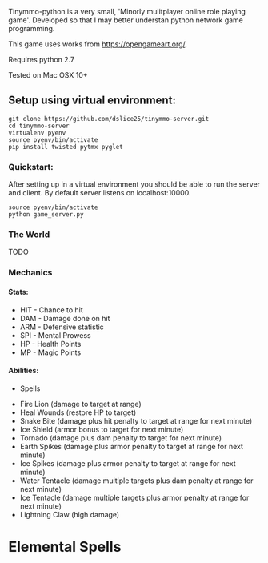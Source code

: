 
Tinymmo-python is a very small, 'Minorly mulitplayer online role playing game'. Developed so that I may better understan python network game programming.

This game uses works from https://opengameart.org/.

Requires python 2.7

Tested on Mac OSX 10+


## Setup using virtual environment:

```
git clone https://github.com/dslice25/tinymmo-server.git
cd tinymmo-server
virtualenv pyenv
source pyenv/bin/activate
pip install twisted pytmx pyglet
```

### Quickstart:

After setting up in a virtual environment you should be able to run the server and client. By default server listens on localhost:10000.

```
source pyenv/bin/activate
python game_server.py
```

### The World

 TODO

### Mechanics

#### Stats:

* HIT - Chance to hit
* DAM - Damage done on hit
* ARM - Defensive statistic
* SPI - Mental Prowess
* HP - Health Points
* MP - Magic Points

#### Abilities:

- Spells
* Fire Lion (damage to target at range)
* Heal Wounds (restore HP to target)
* Snake Bite (damage plus hit penalty to target at range for next minute)
* Ice Shield (armor bonus to target for next minute)
* Tornado (damage plus dam penalty to target for next minute)
* Earth Spikes (damage plus armor penalty to target at range for next minute)
* Ice Spikes (damage plus armor penalty to target at range for next minute)
* Water Tentacle (damage multiple targets plus dam penalty at range for next minute)
* Ice Tentacle (damage multiple targets plus armor penalty at range for next minute)
* Lightning Claw (high damage)


# Elemental Spells

